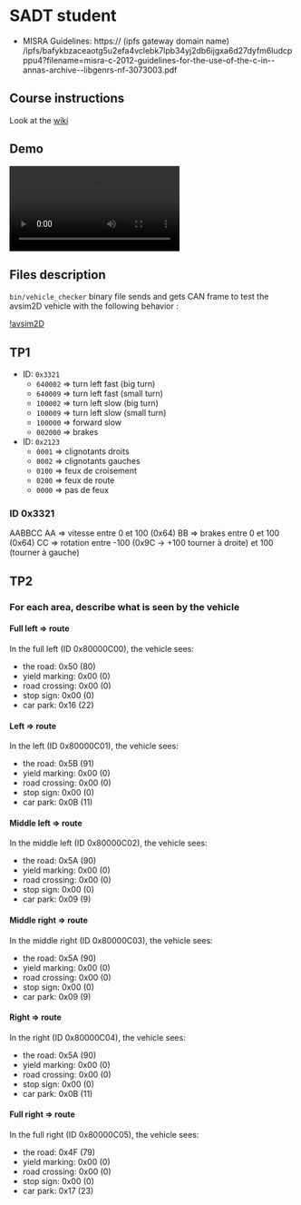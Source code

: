 # SADT student

- MISRA Guidelines: https:// (ipfs gateway domain name) /ipfs/bafykbzaceaotg5u2efa4vclebk7lpb34yj2db6ijgxa6d27dyfm6ludcpppu4?filename=misra-c-2012-guidelines-for-the-use-of-the-c-in--annas-archive--libgenrs-nf-3073003.pdf

## Course instructions

Look at the [wiki](https://gitlab.com/m0rph03nix/sadt_student/-/wikis/home)

## Demo
![Demo TP2B](./demo_tp2b.webm)

## Files description

`bin/vehicle_checker` binary file sends and gets CAN frame to test the avsim2D vehicle with the following behavior :

[!avsim2D](https://gitlab.com/m0rph03nix/sadt_student/-/wikis/img/avsim2D_check.gif)

## TP1
- ID: `0x3321`
	- `640002` => turn left fast (big turn)
	- `640009` => turn left fast (small turn)
	- `100002` => turn left slow (big turn)
	- `100009` => turn left slow (small turn)
	- `100000` => forward slow
	- `002000` => brakes
- ID: `0x2123`
	- `0001` => clignotants droits
	- `0002` => clignotants gauches
	- `0100` => feux de croisement
	- `0200` => feux de route
	- `0000` => pas de feux

### ID 0x3321
AABBCC
AA => vitesse entre 0 et 100 (0x64)
BB => brakes entre 0 et 100 (0x64)
CC => rotation entre -100 (0x9C -> +100 tourner à droite) et 100 (tourner à gauche)

## TP2
### For each area, describe what is seen by the vehicle
#### Full left => route
In the full left (ID 0x80000C00), the vehicle sees:
- the road: 0x50 (80)
- yield marking: 0x00 (0)
- road crossing: 0x00 (0)
- stop sign: 0x00 (0)
- car park: 0x16 (22)

#### Left => route
In the left (ID 0x80000C01), the vehicle sees:
- the road: 0x5B (91)
- yield marking: 0x00 (0)
- road crossing: 0x00 (0)
- stop sign: 0x00 (0)
- car park: 0x0B (11)

#### Middle left => route
In the middle left (ID 0x80000C02), the vehicle sees:
- the road: 0x5A (90)
- yield marking: 0x00 (0)
- road crossing: 0x00 (0)
- stop sign: 0x00 (0)
- car park: 0x09 (9)

#### Middle right => route
In the middle right (ID 0x80000C03), the vehicle sees:
- the road: 0x5A (90)
- yield marking: 0x00 (0)
- road crossing: 0x00 (0)
- stop sign: 0x00 (0)
- car park: 0x09 (9)

#### Right => route
In the right (ID 0x80000C04), the vehicle sees:
- the road: 0x5A (90)
- yield marking: 0x00 (0)
- road crossing: 0x00 (0)
- stop sign: 0x00 (0)
- car park: 0x0B (11)

#### Full right => route
In the full right (ID 0x80000C05), the vehicle sees:
- the road: 0x4F (79)
- yield marking: 0x00 (0)
- road crossing: 0x00 (0)
- stop sign: 0x00 (0)
- car park: 0x17 (23)


